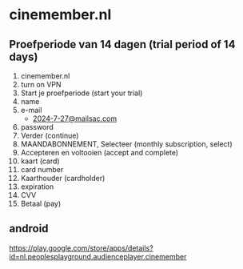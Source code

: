 # cinemember.nl

## Proefperiode van 14 dagen (trial period of 14 days)

1. cinemember.nl
2. turn on VPN
3. Start je proefperiode (start your trial)
4. name
5. e-mail
   - 2024-7-27@mailsac.com
6. password
7. Verder (continue)
8. MAANDABONNEMENT, Selecteer (monthly subscription, select)
9. Accepteren en voltooien (accept and complete)
10. kaart (card)
11. card number
12. Kaarthouder (cardholder)
13. expiration
14. CVV
15. Betaal (pay)

## android

https://play.google.com/store/apps/details?id=nl.peoplesplayground.audienceplayer.cinemember
